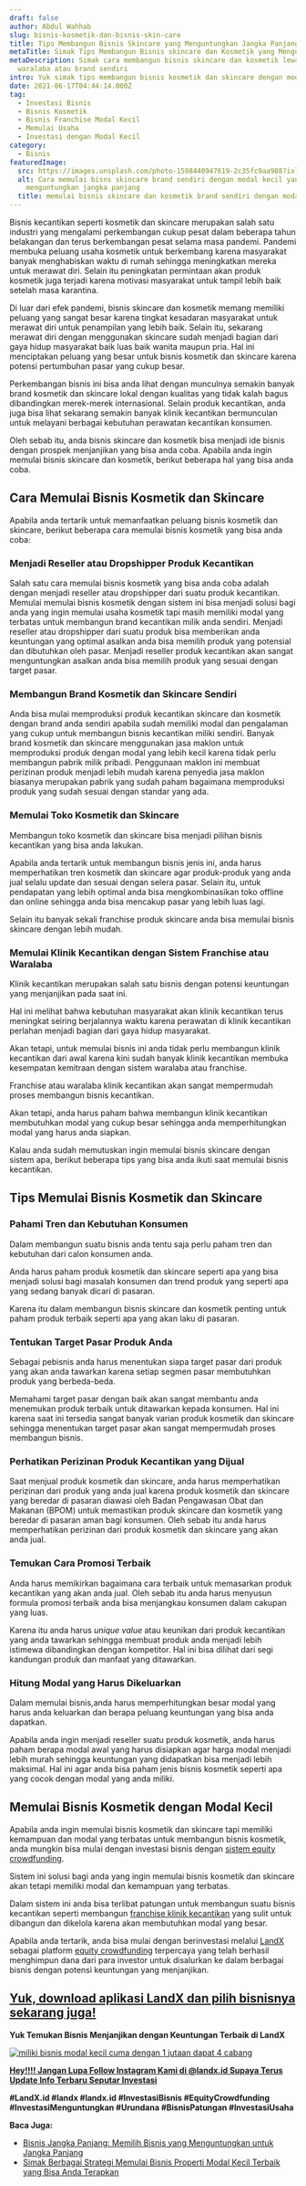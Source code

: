 ```yaml
---
draft: false
author: Abdul Wahhab
slug: bisnis-kosmetik-dan-bisnis-skin-care
title: Tips Membangun Bisnis Skincare yang Menguntungkan Jangka Panjang
metaTitle: Simak Tips Membangun Bisnis skincare dan Kosmetik yang Menguntungkan
metaDescription: Simak cara membangun bisnis skincare dan kosmetik lewat sistem
  waralaba atau brand sendiri
intro: Yuk simak tips membangun bisnis kosmetik dan skincare dengan modal kecil
date: 2021-06-17T04:44:14.000Z
tag:
  - Investasi Bisnis
  - Bisnis Kosmetik
  - Bisnis Franchise Modal Kecil
  - Memulai Usaha
  - Investasi dengan Modal Kecil
category:
  - Bisnis
featuredImage:
  src: https://images.unsplash.com/photo-1598440947619-2c35fc9aa908?ixlib=rb-1.2.1&ixid=MnwxMjA3fDB8MHxwaG90by1wYWdlfHx8fGVufDB8fHx8&auto=format&fit=crop&w=1035&q=80
  alt: Cara memulai bisns skincare brand sendiri dengan modal kecil yang
    menguntungkan jangka panjang
  title: memulai bisnis skincare dan kosmetik brand sendiri dengan modal kecil
---
```

Bisnis kecantikan seperti kosmetik dan skincare merupakan salah satu industri yang mengalami perkembangan cukup pesat dalam beberapa tahun belakangan dan terus berkembangan pesat selama masa pandemi. Pandemi membuka peluang usaha kosmetik untuk berkembang karena masyarakat banyak menghabiskan waktu di rumah sehingga meningkatkan mereka untuk merawat diri. Selain itu peningkatan permintaan akan produk kosmetik juga terjadi karena motivasi masyarakat untuk tampil lebih baik setelah masa karantina.

Di luar dari efek pandemi, bisnis skincare dan kosmetik memang memiliki peluang yang sangat besar karena tingkat kesadaran masyarakat untuk merawat diri untuk penampilan yang lebih baik. Selain itu, sekarang merawat diri dengan menggunakan skincare sudah menjadi bagian dari gaya hidup masyarakat baik luas baik wanita maupun pria. Hal ini menciptakan peluang yang besar untuk bisnis kosmetik dan skincare karena potensi pertumbuhan pasar yang cukup besar.

Perkembangan bisnis ini bisa anda lihat dengan munculnya semakin banyak brand kosmetik dan skincare lokal dengan kualitas yang tidak kalah bagus dibandingkan merek-merek internasional. Selain produk kecantikan, anda juga bisa lihat sekarang semakin banyak klinik kecantikan bermunculan untuk melayani berbagai kebutuhan perawatan kecantikan konsumen.

Oleh sebab itu, anda bisnis skincare dan kosmetik bisa menjadi ide bisnis dengan prospek menjanjikan yang bisa anda coba. Apabila anda ingin memulai bisnis skincare dan kosmetik, berikut beberapa hal yang bisa anda coba.

## Cara Memulai Bisnis Kosmetik dan Skincare

Apabila anda tertarik untuk memanfaatkan peluang bisnis kosmetik dan skincare, berikut beberapa cara memulai bisnis kosmetik yang bisa anda coba:

### Menjadi Reseller atau Dropshipper Produk Kecantikan

Salah satu cara memulai bisnis kosmetik yang bisa anda coba adalah dengan menjadi reseller atau dropshipper dari suatu produk kecantikan. Memulai memulai bisnis kosmetik dengan sistem ini bisa menjadi solusi bagi anda yang ingin memulai usaha kosmetik tapi masih memiliki modal yang terbatas untuk membangun brand kecantikan milik anda sendiri. Menjadi reseller atau dropshipper dari suatu produk bisa memberikan anda keuntungan yang optimal asalkan anda bisa memilih produk yang potensial dan dibutuhkan oleh pasar. Menjadi reseller produk kecantikan akan sangat menguntungkan asalkan anda bisa memilih produk yang sesuai dengan target pasar.

### Membangun Brand Kosmetik dan Skincare Sendiri

Anda bisa mulai memproduksi produk kecantikan skincare dan kosmetik dengan brand anda sendiri apabila sudah memiliki modal dan pengalaman yang cukup untuk membangun bisnis kecantikan miliki sendiri. Banyak brand kosmetik dan skincare menggunakan jasa maklon untuk memproduksi produk dengan modal yang lebih kecil karena tidak perlu membangun pabrik milik pribadi. Penggunaan maklon ini membuat perizinan produk menjadi lebih mudah karena penyedia jasa maklon biasanya merupakan pabrik yang sudah paham bagaimana memproduksi produk yang sudah sesuai dengan standar yang ada.

### Memulai Toko Kosmetik dan Skincare

Membangun toko kosmetik dan skincare bisa menjadi pilihan bisnis kecantikan yang bisa anda lakukan.

Apabila anda tertarik untuk membangun bisnis jenis ini, anda harus memperhatikan tren kosmetik dan skincare agar produk-produk yang anda jual selalu update dan sesuai dengan selera pasar. Selain itu, untuk pendapatan yang lebih optimal anda bisa mengkombinasikan toko offline dan online sehingga anda bisa mencakup pasar yang lebih luas lagi.

Selain itu banyak sekali franchise produk skincare anda bisa memulai bisnis skincare dengan lebih mudah.

### Memulai Klinik Kecantikan dengan Sistem Franchise atau Waralaba

Klinik kecantikan merupakan salah satu bisnis dengan potensi keuntungan yang menjanjikan pada saat ini.

Hal ini melihat bahwa kebutuhan masyarakat akan klinik kecantikan terus meningkat seiring berjalannya waktu karena perawatan di klinik kecantikan perlahan menjadi bagian dari gaya hidup masyarakat.

Akan tetapi, untuk memulai bisnis ini anda tidak perlu membangun klinik kecantikan dari awal karena kini sudah banyak klinik kecantikan membuka kesempatan kemitraan dengan sistem waralaba atau franchise.

Franchise atau waralaba klinik kecantikan akan sangat mempermudah proses membangun bisnis kecantikan.

Akan tetapi, anda harus paham bahwa membangun klinik kecantikan membutuhkan modal yang cukup besar sehingga anda memperhitungkan modal yang harus anda siapkan.

Kalau anda sudah memutuskan ingin memulai bisnis skincare dengan sistem apa, berikut beberapa tips yang bisa anda ikuti saat memulai bisnis kecantikan.

## Tips Memulai Bisnis Kosmetik dan Skincare

### Pahami Tren dan Kebutuhan Konsumen

Dalam membangun suatu bisnis anda tentu saja perlu paham tren dan kebutuhan dari calon konsumen anda.

Anda harus paham produk kosmetik dan skincare seperti apa yang bisa menjadi solusi bagi masalah konsumen dan trend produk yang seperti apa yang sedang banyak dicari di pasaran.

Karena itu dalam membangun bisnis skincare dan kosmetik penting untuk paham produk terbaik seperti apa yang akan laku di pasaran.

### Tentukan Target Pasar Produk Anda

Sebagai pebisnis anda harus menentukan siapa target pasar dari produk yang akan anda tawarkan karena setiap segmen pasar membutuhkan produk yang berbeda-beda.

Memahami target pasar dengan baik akan sangat membantu anda menemukan produk terbaik untuk ditawarkan kepada konsumen. Hal ini karena saat ini tersedia sangat banyak varian produk kosmetik dan skincare sehingga  menentukan target pasar akan sangat mempermudah proses membangun bisnis.

### Perhatikan Perizinan Produk Kecantikan yang  Dijual

Saat menjual produk kosmetik dan skincare, anda harus memperhatikan perizinan dari produk yang anda jual karena produk kosmetik dan skincare yang beredar di pasaran diawasi oleh Badan Pengawasan Obat dan Makanan (BPOM) untuk memastikan produk skincare dan kosmetik yang beredar di pasaran aman bagi konsumen. Oleh sebab itu anda harus memperhatikan perizinan dari produk kosmetik dan skincare yang akan anda jual.

### Temukan Cara Promosi Terbaik

Anda harus memikirkan bagaimana cara terbaik untuk memasarkan produk kecantikan yang akan anda jual. Oleh sebab itu anda harus menyusun formula promosi terbaik anda bisa menjangkau konsumen dalam cakupan yang luas.

Karena itu anda harus *unique value* atau keunikan dari produk kecantikan yang anda tawarkan sehingga membuat produk anda menjadi lebih istimewa dibandingkan dengan kompetitor. Hal ini bisa dilihat dari segi kandungan produk dan manfaat yang ditawarkan.

### Hitung Modal yang Harus  Dikeluarkan

Dalam memulai bisnis,anda harus memperhitungkan besar modal yang harus anda keluarkan dan berapa peluang keuntungan yang bisa anda dapatkan.

Apabila anda ingin menjadi reseller suatu produk kosmetik, anda harus paham berapa modal awal yang harus disiapkan agar harga modal menjadi lebih murah sehingga keuntungan yang didapatkan bisa menjadi lebih maksimal. Hal ini agar anda bisa paham jenis bisnis kosmetik seperti apa yang cocok dengan modal yang anda miliki.

## Memulai Bisnis Kosmetik dengan Modal Kecil

Apabila anda ingin memulai bisnis kosmetik dan skincare tapi memiliki kemampuan dan modal yang terbatas untuk membangun bisnis kosmetik, anda mungkin bisa mulai dengan investasi bisnis dengan [sistem equity crowdfunding](https://landx.id/).

Sistem ini solusi bagi anda yang ingin memulai bisnis kosmetik dan skincare akan tetapi memiliki modal dan kemampuan yang terbatas.

Dalam sistem ini anda bisa terlibat patungan untuk membangun suatu bisnis kecantikan seperti membangun [franchise klinik kecantikan](https://landx.id/) yang sulit untuk dibangun dan dikelola karena akan membutuhkan  modal yang besar.

Apabila anda tertarik, anda bisa mulai dengan berinvestasi melalui [LandX](https://landx.id/) sebagai platform [equity crowdfunding](https://landx.id/) terpercaya yang telah berhasil menghimpun dana dari para investor untuk disalurkan ke dalam berbagai bisnis dengan potensi keuntungan yang menjanjikan.

## [Yuk, download aplikasi LandX dan pilih bisnisnya sekarang juga!](https://landx.id/project/?utm_source=Blog&utm_medium=organic+keyword&utm_campaign=blog&utm_id=Blog)

**Yuk Temukan Bisnis Menjanjikan dengan Keuntungan Terbaik di LandX**

[![miliki bisnis modal kecil cuma dengan 1 jutaan dapat 4 cabang ](https://accountgram-production.sfo2.cdn.digitaloceanspaces.com/landx_ghost/2021/11/jadi-owner-bisnis-hanya-1-jutaan-dengan-cuan-yang-sangat-menjanjikan.png)](https://landx.id/project/?utm_source=Blog&utm_medium=organic+keyword&utm_campaign=blog&utm_id=Blog)

<!--EndFragment-->

**[Hey!!!! Jangan Lupa Follow Instagram Kami di @landx.id Supaya Terus Update Info Terbaru Seputar Investasi](https://docs.google.com/document/d/1ORy99qgSZDJ5qZqsKetzIV4ED8e_SUPActk9DwmCwa8/edit?usp=sharing)**

**\#LandX.id    #landx         #landx.id    #InvestasiBisnis    #EquityCrowdfunding    #InvestasiMenguntungkan    #Urundana    #BisnisPatungan    #InvestasiUsaha**

**Baca Juga:**

* [Bisnis Jangka Panjang: Memilih Bisnis yang Menguntungkan untuk Jangka Panjang](https://landx.id/blog/bisnis-menguntungkan-jangka-panjang/)
* [Simak Berbagai Strategi Memulai Bisnis Properti Modal Kecil Terbaik yang Bisa Anda Terapkan](https://landx.id/blog/berikut-berbagai-cara-menjadi-investor-properti-yang-bisa-dicoba-investor-pemula/)